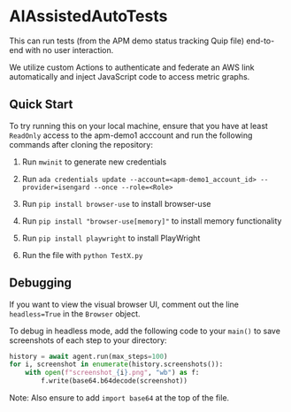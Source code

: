 # AIAssistedAutoTests
This can run tests (from the APM demo status tracking Quip file) end-to-end with no user interaction.

We utilize custom Actions to authenticate and federate an AWS link automatically and inject JavaScript code to access metric graphs.

## Quick Start
To try running this on your local machine, ensure that you have at least `ReadOnly` access to the apm-demo1 acccount and run the following commands after cloning the repository:
1. Run `mwinit` to generate new credentials  

2. Run `ada credentials update --account=<apm-demo1_account_id> --provider=isengard --once --role=<Role>`

3. Run `pip install browser-use` to install browser-use
4. Run `pip install "browser-use[memory]"` to install memory functionality

5. Run `pip install playwright` to install PlayWright

6. Run the file with `python TestX.py`

## Debugging

If you want to view the visual browser UI, comment out the line `headless=True` in the `Browser` object.

To debug in headless mode, add the following code to your `main()` to save screenshots of each step to your directory:

```python
history = await agent.run(max_steps=100)
for i, screenshot in enumerate(history.screenshots()):
    with open(f"screenshot_{i}.png", "wb") as f:
        f.write(base64.b64decode(screenshot))
```


Note: Also ensure to add `import base64` at the top of the file.
